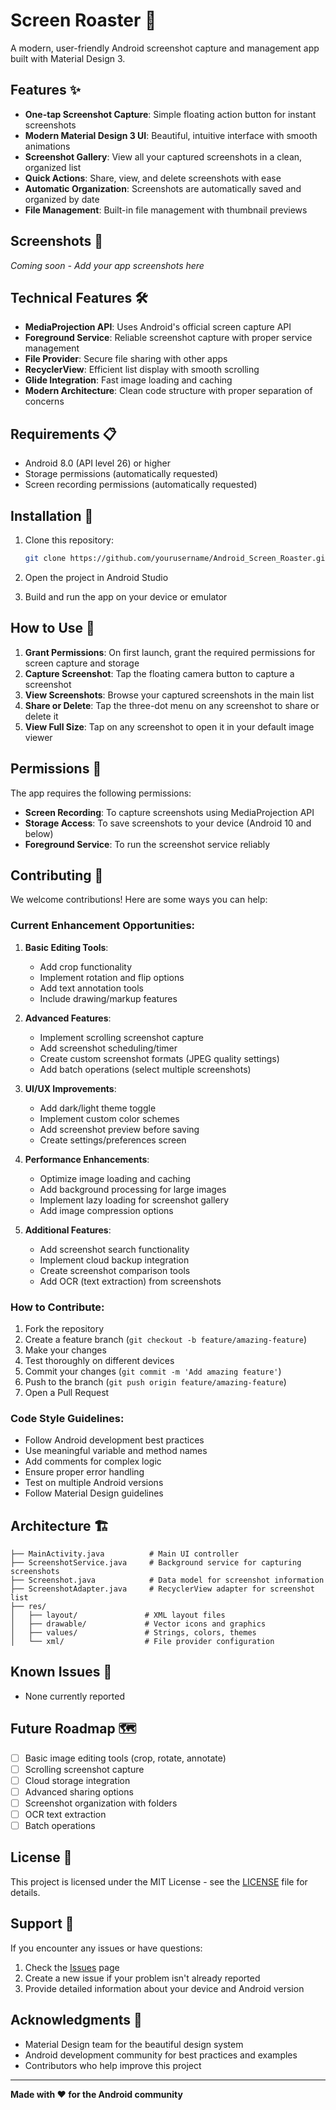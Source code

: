 # Screen Roaster 📸

A modern, user-friendly Android screenshot capture and management app built with Material Design 3.

## Features ✨

- **One-tap Screenshot Capture**: Simple floating action button for instant screenshots
- **Modern Material Design 3 UI**: Beautiful, intuitive interface with smooth animations
- **Screenshot Gallery**: View all your captured screenshots in a clean, organized list
- **Quick Actions**: Share, view, and delete screenshots with ease
- **Automatic Organization**: Screenshots are automatically saved and organized by date
- **File Management**: Built-in file management with thumbnail previews

## Screenshots 📱

*Coming soon - Add your app screenshots here*

## Technical Features 🛠️

- **MediaProjection API**: Uses Android's official screen capture API
- **Foreground Service**: Reliable screenshot capture with proper service management
- **File Provider**: Secure file sharing with other apps
- **RecyclerView**: Efficient list display with smooth scrolling
- **Glide Integration**: Fast image loading and caching
- **Modern Architecture**: Clean code structure with proper separation of concerns

## Requirements 📋

- Android 8.0 (API level 26) or higher
- Storage permissions (automatically requested)
- Screen recording permissions (automatically requested)

## Installation 🚀

1. Clone this repository:
   ```bash
   git clone https://github.com/yourusername/Android_Screen_Roaster.git
   ```

2. Open the project in Android Studio

3. Build and run the app on your device or emulator

## How to Use 📖

1. **Grant Permissions**: On first launch, grant the required permissions for screen capture and storage
2. **Capture Screenshot**: Tap the floating camera button to capture a screenshot
3. **View Screenshots**: Browse your captured screenshots in the main list
4. **Share or Delete**: Tap the three-dot menu on any screenshot to share or delete it
5. **View Full Size**: Tap on any screenshot to open it in your default image viewer

## Permissions 🔐

The app requires the following permissions:

- **Screen Recording**: To capture screenshots using MediaProjection API
- **Storage Access**: To save screenshots to your device (Android 10 and below)
- **Foreground Service**: To run the screenshot service reliably

## Contributing 🤝

We welcome contributions! Here are some ways you can help:

### Current Enhancement Opportunities:

1. **Basic Editing Tools**:
   - Add crop functionality
   - Implement rotation and flip options
   - Add text annotation tools
   - Include drawing/markup features

2. **Advanced Features**:
   - Implement scrolling screenshot capture
   - Add screenshot scheduling/timer
   - Create custom screenshot formats (JPEG quality settings)
   - Add batch operations (select multiple screenshots)

3. **UI/UX Improvements**:
   - Add dark/light theme toggle
   - Implement custom color schemes
   - Add screenshot preview before saving
   - Create settings/preferences screen

4. **Performance Enhancements**:
   - Optimize image loading and caching
   - Add background processing for large images
   - Implement lazy loading for screenshot gallery
   - Add image compression options

5. **Additional Features**:
   - Add screenshot search functionality
   - Implement cloud backup integration
   - Create screenshot comparison tools
   - Add OCR (text extraction) from screenshots

### How to Contribute:

1. Fork the repository
2. Create a feature branch (`git checkout -b feature/amazing-feature`)
3. Make your changes
4. Test thoroughly on different devices
5. Commit your changes (`git commit -m 'Add amazing feature'`)
6. Push to the branch (`git push origin feature/amazing-feature`)
7. Open a Pull Request

### Code Style Guidelines:

- Follow Android development best practices
- Use meaningful variable and method names
- Add comments for complex logic
- Ensure proper error handling
- Test on multiple Android versions
- Follow Material Design guidelines

## Architecture 🏗️

```
├── MainActivity.java          # Main UI controller
├── ScreenshotService.java     # Background service for capturing screenshots
├── Screenshot.java            # Data model for screenshot information
├── ScreenshotAdapter.java     # RecyclerView adapter for screenshot list
├── res/
│   ├── layout/               # XML layout files
│   ├── drawable/             # Vector icons and graphics
│   ├── values/               # Strings, colors, themes
│   └── xml/                  # File provider configuration
```

## Known Issues 🐛

- None currently reported

## Future Roadmap 🗺️

- [ ] Basic image editing tools (crop, rotate, annotate)
- [ ] Scrolling screenshot capture
- [ ] Cloud storage integration
- [ ] Advanced sharing options
- [ ] Screenshot organization with folders
- [ ] OCR text extraction
- [ ] Batch operations

## License 📄

This project is licensed under the MIT License - see the [LICENSE](LICENSE) file for details.

## Support 💬

If you encounter any issues or have questions:

1. Check the [Issues](https://github.com/yourusername/Android_Screen_Roaster/issues) page
2. Create a new issue if your problem isn't already reported
3. Provide detailed information about your device and Android version

## Acknowledgments 🙏

- Material Design team for the beautiful design system
- Android development community for best practices and examples
- Contributors who help improve this project

---

**Made with ❤️ for the Android community**